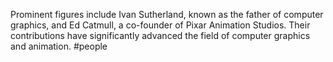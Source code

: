 Prominent figures include Ivan Sutherland, known as the father of computer graphics, and Ed Catmull, a co-founder of Pixar Animation Studios. Their contributions have significantly advanced the field of computer graphics and animation.
#people 